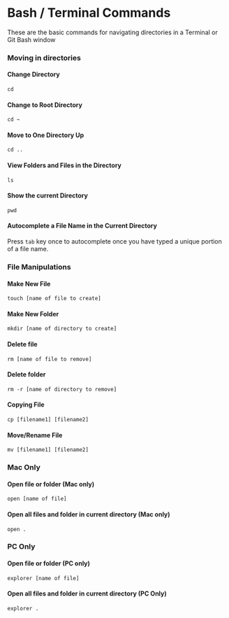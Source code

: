 # Bash / Terminal Commands

These are the basic commands for navigating directories in a Terminal or Git Bash window

### Moving in directories

#### Change Directory

`cd`

#### Change to Root Directory

`cd ~`

#### Move to One Directory Up

`cd ..`


#### View Folders and Files in the Directory

`ls`

#### Show the current Directory

`pwd`

#### Autocomplete a File Name in the Current Directory

Press `tab` key once to autocomplete once you have typed a unique portion of a file name. 

### File Manipulations

#### Make New File

`touch [name of file to create]`

#### Make New Folder

`mkdir [name of directory to create]`

#### Delete file

`rm [name of file to remove]`

#### Delete folder

`rm -r [name of directory to remove]`

#### Copying File

`cp [filename1] [filename2]`

#### Move/Rename File

`mv [filename1] [filename2]`

### Mac Only

#### Open file or folder (Mac only)

`open [name of file]`

#### Open all files and folder in current directory (Mac only)

`open .`

### PC Only

#### Open file or folder (PC only)

`explorer [name of file]`

#### Open all files and folder in current directory (PC Only)

`explorer .`
